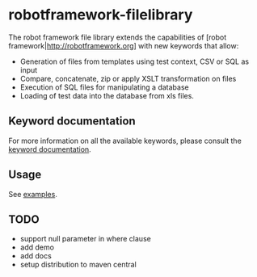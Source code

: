 # robotframework-filelibrary

The robot framework file library extends the capabilities of [robot framework|http://robotframework.org] with new keywords that allow:
* Generation of files from templates using test context, CSV or SQL as input
* Compare, concatenate, zip or apply XSLT transformation on files
* Execution of SQL files for manipulating a database
* Loading of test data into the database from xls files.


## Keyword documentation

For more information on all the available keywords, please consult the [keyword documentation](docs/filelibrary.html).

## Usage

See [examples](demo/). 

## TODO

* support null parameter in where clause
* add demo
* add docs
* setup distribution to maven central



